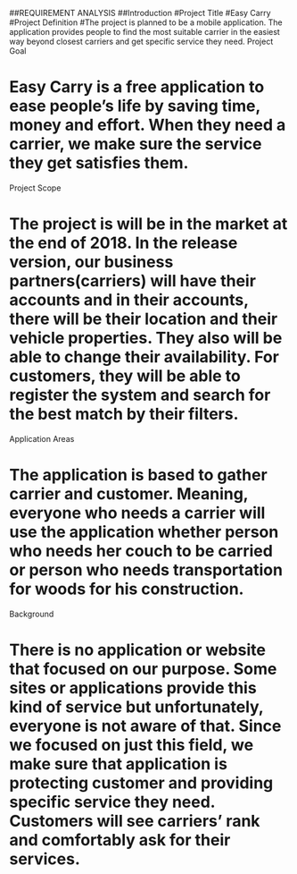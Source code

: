 ##REQUIREMENT ANALYSIS
##Introduction
#Project Title
#Easy Carry
#Project Definition
#The project is planned to be a mobile application. The application provides people to find the most suitable carrier in the easiest way beyond closest carriers and get specific service they need. 
Project Goal
#	Easy Carry is a free application to ease people’s life by saving time, money and effort. When they need a carrier, we make sure the service they get satisfies them.
Project Scope
#	The project is will be in the market at the end of 2018. In the release version, our business partners(carriers) will have their accounts and in their accounts, there will be their location and their vehicle properties. They also will be able to change their availability. For customers, they will be able to register the system and search for the best match by their filters. 
Application Areas
#	The application is based to gather carrier and customer. Meaning, everyone who needs a carrier will use the application whether person who needs her couch to be carried or person who needs transportation for woods for his construction.
Background 
#	There is no application or website that focused on our purpose. Some sites or applications provide this kind of service but unfortunately, everyone is not aware of that. Since we focused on just this field, we make sure that application is protecting customer and providing specific service they need. Customers will see carriers’ rank and comfortably ask for their services.

